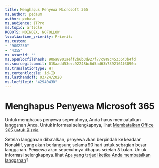 ```yaml
---
title: Menghapus Penyewa Microsoft 365
ms.author: pebaum
author: pebaum
ms.audience: ITPro
ms.topic: article
ROBOTS: NOINDEX, NOFOLLOW
localization_priority: Priority
ms.custom:
- "9002250"
- "4355"
ms.assetid: ''
ms.openlocfilehash: 906a8901aeff2b6b3d927f77c989c45335f3b4fd
ms.sourcegitcommit: 018aadd53eac92248bc6d5ad63b739216103090a
ms.translationtype: HT
ms.contentlocale: id-ID
ms.lasthandoff: 03/24/2020
ms.locfileid: "42940430"
---
```

# <a name="delete-microsoft-365-tenant"></a>Menghapus Penyewa Microsoft 365

Untuk menghapus penyewa sepenuhnya, Anda harus membatalkan langganan Anda. Untuk informasi selengkapnya, lihat [Membatalkan Office 365 untuk Bisnis](https://docs.microsoft.com/microsoft-365/commerce/subscriptions/cancel-your-subscription?view=o365-worldwide). 
 
Setelah langganan dibatalkan, penyewa akan berpindah ke keadaan Nonaktif, yang akan berlangsung selama 90 hari untuk sebagian besar langganan. Penyewa akan sepenuhnya dihapus setelah 3 bulan. Untuk informasi selengkapnya, lihat [Apa yang terjadi ketika Anda membatalkan langganan](https://docs.microsoft.com/microsoft-365/commerce/subscriptions/cancel-your-subscription?view=o365-worldwide#what-happens-when-you-cancel-a-subscription)?
